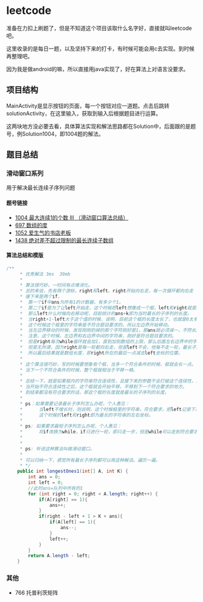 # leetcode

准备在力扣上刷题了，但是不知道这个项目该取什么名字好，直接就叫leetcode吧。

这里收录的是每日一题，以及坚持下来的打卡，有时候可能会用c去实现。到时候再整理吧。

因为我是做android的嘛，所以直接用java实现了，好在算法上对语言没要求。

## 项目结构

MainActivity是显示按钮的页面，每一个按钮对应一道题。点击后跳转solutionActivity，在这里输入，获取到输入后根据题目进行运算。

这两块地方没必要去看，具体算法实现和解法思路都在Solution中，后面跟的是题号，例Solution1004，即1004题的解法。

## 题目总结

### 滑动窗口系列

用于解决最长连续子序列问题

#### 题号链接
* [1004 最大连续1的个数 III （滑动窗口算法总结）](https://leetcode-cn.com/problems/max-consecutive-ones-iii/)
* [697  数组的度](https://leetcode-cn.com/problems/degree-of-an-array/)
* [1052 爱生气的书店老板](https://leetcode-cn.com/problems/grumpy-bookstore-owner/)
* [1438 绝对差不超过限制的最长连续子数组](https://leetcode-cn.com/problems/longest-continuous-subarray-with-absolute-diff-less-than-or-equal-to-limit/)

#### 算法总结和模版

```java
/**
     * 优秀解法 3ms  39mb
     *
     * 算法很巧妙，一时间有点难消化。
     * 总的来说，先有两个游标，right和left。right开始向右走，每一次循环都向右走
     * 接下来是两个if，
     *  第一个if中ans为所有1的计数器，有多少个1。
     *  第二个if是为了让left开始走，这个时候把left想像成一个框，left和right就是左边界和右边界。
     *  那么left什么时候向右移动呢，目前统计的ans+k即为当时最长的子序列的长度。
     *  当right+1-left大于这个值的时候，说明，目前这个框的长度太长了，也就是0太多了。
     *  这个时候这个框里的字符串是不符合题目要求的。所以左边界开始移动。
     *  当左边界移动的时候，发现刚刚扔掉的那个字符刚好是1，那ans就必须减一，不然长度就多了。
     *  注意，这个时候，左边界和右边界中间的字符串，刚好是符合题目要求的。
     *  但是right每次while循环就会加1，直到加到数组的上限，那么后面左右边界中的字符串也会变得不符合题意。
     *  但是无所谓，因为right是每一轮都向右走，但是left不会，他每不走一轮，最长子序列的长度就是多长1。
     *  所以最后结果就是数组长度，即right所在的最后一点减去left坐标的位置。
     *
     * 这个算法很巧妙，写的时候要想象有个框，当多一个符合条件的时候，框就会长一点。
     * 当下一个不符合条件的时候，整个框就相当于平移一格。
     *
     * 总结一下，就是如果框内的字符串符合连续性，且接下来的参数不会打破这个连续性，那这个框会不断增长。（他的右侧会不断拉长）
     * 当开始不符合连续性之后，这个框就会开始平移，平移到下一个符合要求的地方。
     * 到结束都没有符合要求的话，那这个框的长度就是最长的子序列的长度。
     *
     * ps：如果需要记录最长子序列怎么办呢，个人愚见：
     *      当left不增长时，则说明，这个时候框里的字符串，符合要求，把left记录下来，当left开始变化时，记录下此时right的位置。
     *      这个时候的left和right即为最长的字符串的左右坐标。
     *
     * ps: 如果要求最短子序列怎么办呢，个人愚见：
     *      将if改换为while，if只进行一轮，即只走一步，但是while可以走到符合要求为止。
     *
     *
     * ps: 听说这种算法叫做滑动窗口。
     *
     * 可以归纳一下，感觉所有最长子序列都可以用这种解法。遍历一遍。
     * */
    public int longestOnes1(int[] A, int K) {
        int ans = 0;
        int left = 0;
        //此时ans=队列中所有的1
        for (int right = 0; right < A.length; right++) {
            if(A[right] == 1){
                ans++;
            }
            if(right - left + 1 > K + ans){
                if(A[left] == 1){
                    ans--;
                }
                left++;
            }
        }
        return A.length - left;
    }
```

### 其他
* 766 托普利茨矩阵
